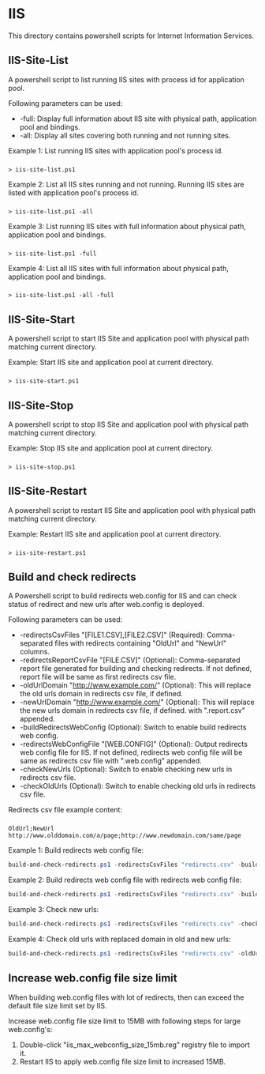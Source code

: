 # IIS

This directory contains powershell scripts for Internet Information Services.

## IIS-Site-List

A powershell script to list running IIS sites with process id for application pool. 

Following parameters can be used:

* -full: Display full information about IIS site with physical path, application pool and bindings.
* -all: Display all sites covering both running and not running sites.

Example 1: List running IIS sites with application pool's process id.

###
    > iis-site-list.ps1

Example 2: List all IIS sites running and not running. Running IIS sites are listed with application pool's process id.

###
    > iis-site-list.ps1 -all

Example 3: List running IIS sites with full information about physical path, application pool and bindings.

###
    > iis-site-list.ps1 -full

Example 4: List all IIS sites with full information about physical path, application pool and bindings.

###
    > iis-site-list.ps1 -all -full

## IIS-Site-Start

A powershell script to start IIS Site and application pool with physical path matching current directory.

Example: Start IIS site and application pool at current directory.

###
    > iis-site-start.ps1

## IIS-Site-Stop

A powershell script to stop IIS Site and application pool with physical path matching current directory.

Example: Stop IIS site and application pool at current directory.

###
    > iis-site-stop.ps1

## IIS-Site-Restart

A powershell script to restart IIS Site and application pool with physical path matching current directory.

Example: Restart IIS site and application pool at current directory.

###
    > iis-site-restart.ps1

## Build and check redirects

A Powershell script to build redirects web.config for IIS and can check status of redirect and new urls after web.config is deployed.

Following parameters can be used:

* -redirectsCsvFiles "[FILE1.CSV],[FILE2.CSV]" (Required): Comma-separated files with redirects containing "OldUrl" and "NewUrl" columns.
* -redirectsReportCsvFile "[FILE.CSV]" (Optional): Comma-separated report file generated for building and checking redirects. If not defined, report file will be same as first redirects csv file.
* -oldUrlDomain "http://www.example.com/" (Optional): This will replace the old urls domain in redirects csv file, if defined.
* -newUrlDomain "http://www.example.com/" (Optional): This will replace the new urls domain in redirects csv file, if defined.
with ".report.csv" appended.
* -buildRedirectsWebConfig (Optional): Switch to enable build redirects web config.
* -redirectsWebConfigFile "[WEB.CONFIG]" (Optional): Output redirects web config file for IIS. If not defined, redirects web config file will be same as redirects csv file with ".web.config" appended.
* -checkNewUrls (Optional): Switch to enable checking new urls in redirects csv file.
* -checkOldUrls (Optional): Switch to enable checking old urls in redirects csv file.

Redirects csv file example content:

###
    OldUrl;NewUrl
    http://www.olddomain.com/a/page;http://www.newdomain.com/same/page

Example 1: Build redirects web config file:

```powershell
build-and-check-redirects.ps1 -redirectsCsvFiles "redirects.csv" -buildRedirectsWebConfig
```

Example 2: Build redirects web config file with redirects web config file:

```powershell
build-and-check-redirects.ps1 -redirectsCsvFiles "redirects.csv" -buildRedirectsWebConfig -redirectsWebConfigFile "web.config"
```

Example 3: Check new urls:

```powershell
build-and-check-redirects.ps1 -redirectsCsvFiles "redirects.csv" -checkNewUrls
```

Example 4: Check old urls with replaced domain in old and new urls:

```powershell
build-and-check-redirects.ps1 -redirectsCsvFiles "redirects.csv" -oldUrlDomain "http://www.example.com/" -newUrlDomain "http://www.example.com/" -checkOldUrls
```

## Increase web.config file size limit

When building web.config files with lot of redirects, then can exceed the default file size limit set by IIS.

Increase web.config file size limit to 15MB with following steps for large web.config's:

1. Double-click "iis_max_webconfig_size_15mb.reg" registry file to import it.
2. Restart IIS to apply web.config file size limit to increased 15MB.
